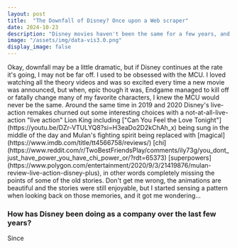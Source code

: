```yaml
---
layout: post
title:  "The Downfall of Disney? Once upon a Web scraper"
date: 2024-10-23
description: "Disney movies haven't been the same for a few years, and I've been missing the magic. Just me? Let's web scrape some data to find out."
image: "/assets/img/data-vis3.0.png"
display_image: false
---
```

<p class="intro"><span class="dropcap">O</span>kay, downfall may be a little dramatic, but if Disney continues at the rate it's going, I may not be far off. I used to be obsessed with the MCU. I loved watching all the theory videos and was so excited every time a new movie was announced, but when, epic though it was, Endgame managed to kill off or fatally change many of my favorite characters, I knew the MCU would never be the same. Around the same time in 2019 and 2020 Disney's live-action remakes churned out some interesting choices with a not-at-all-live-action "live action" Lion King including ["Can You Feel the Love Tonight"](https://youtu.be/DZr-VTULYQ8?si=H3eaDo2D2kChAh_x) being sung in the middle of the day and Mulan's fighting spirit being replaced with [magical](https://www.imdb.com/title/tt4566758/reviews/) [chi](https://www.reddit.com/r/TwoBestFriendsPlay/comments/ily73g/you_dont_just_have_power_you_have_chi_power_or/?rdt=65373) [superpowers](https://www.polygon.com/entertainment/2020/9/3/21419876/mulan-review-live-action-disney-plus), in other words completely missing the points of some of the old stories. Don't get me wrong, the animations are beautiful and the stories were still enjoyable, but I started sensing a pattern when looking back on those memories, and it got me wondering...</p>

### How has Disney been doing as a company over the last few years?
Since